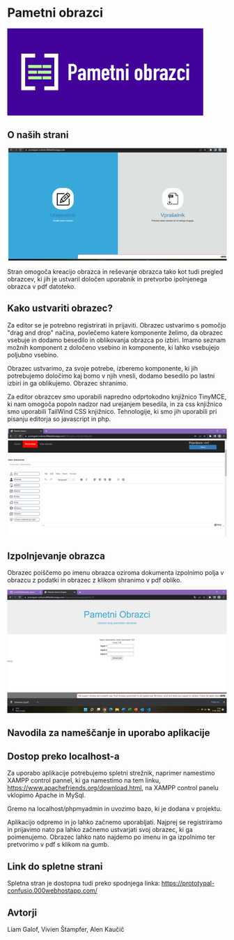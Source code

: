   # Pametni obrazci 


![Test Image 1](https://github.com/LiamG2000/Pametni_obrazci/blob/master/slike/logo1.png)

## O naših strani 

![Test Image 3](https://github.com/LiamG2000/Pametni_obrazci/blob/master/slike/Slika5.png)

Stran omogoča kreacijo obrazca in reševanje obrazca tako kot tudi pregled obrazcev, ki jih je ustvaril določen uporabnik in pretvorbo ipolnjenega obrazca v pdf datoteko.

## Kako ustvariti obrazec?
Za editor se je potrebno registrirati in prijaviti.
Obrazec ustvarimo s pomočjo "drag and drop" načina, povlečemo katere komponente želimo, da obrazec vsebuje in dodamo besedilo in oblikovanja obrazca po izbiri. Imamo seznam možnih komponent z določeno vsebino in komponente, ki lahko vsebujejo poljubno vsebino.

Obrazec ustvarimo, za svoje potrebe, izberemo komponente, ki jih potrebujemo določimo kaj bomo v njih vnesli, dodamo besedilo po lastni izbiri in ga oblikujemo. Obrazec shranimo.

Za editor obrazcev smo uporabili napredno odprtokodno knjižnico TinyMCE, ki nam omogoča popoln nadzor nad urejanjem besedila, in za css knjižnico smo uporabili TailWind CSS knjižnico. Tehnologije, ki smo jih uporabili pri pisanju editorja so javascript in php.

![Test Image 2](https://github.com/LiamG2000/Pametni_obrazci/blob/master/slike/Slika1.png)

## Izpolnjevanje obrazca

Obrazec poiščemo po imenu obrazca oziroma dokumenta izpolnimo polja v obrazcu z podatki in obrazec z klikom shranimo v pdf obliko. 

![Test Image 4](https://github.com/LiamG2000/Pametni_obrazci/blob/master/slike/Slika16.png)

## Navodila za nameščanje in uporabo aplikacije

## Dostop preko localhost-a

Za uporabo aplikacije potrebujemo spletni strežnik, naprimer namestimo XAMPP control pannel, ki ga namestimo na tem linku,
https://www.apachefriends.org/download.html, na XAMPP control panelu vklopimo Apache in MySql.

Gremo na localhost/phpmyadmin in uvozimo bazo, ki je dodana v projektu.

Aplikacijo odpremo in jo lahko začnemo uporabljati. Najprej se registriramo in prijavimo nato pa lahko začnemo ustvarjati svoj obrazec, ki ga poimenujemo. Obrazec lahko nato najdemo po imenu in ga izpolnimo ter pretvorimo v pdf s klikom na gumb.
## Link do spletne strani

Spletna stran je dostopna tudi preko spodnjega linka:
 https://prototypal-confusio.000webhostapp.com/
## Avtorji

Liam Galof, Vivien Štampfer, Alen Kaučič

